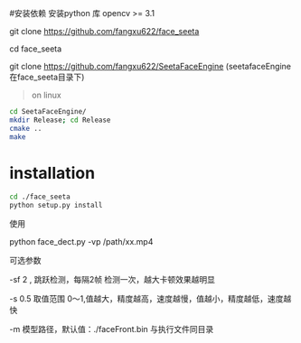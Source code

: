 #安装依赖
安装python 库 opencv >= 3.1

git clone https://github.com/fangxu622/face_seeta

cd face_seeta 

git clone https://github.com/fangxu622/SeetaFaceEngine (seetafaceEngine 在face_seeta目录下)

> on linux

```bash
cd SeetaFaceEngine/
mkdir Release; cd Release
cmake ..
make
```

# installation

```bash
cd ./face_seeta
python setup.py install
```

使用

python face_dect.py -vp /path/xx.mp4

可选参数

-sf 2 , 跳跃检测，每隔2帧 检测一次，越大卡顿效果越明显

-s 0.5 取值范围 0～1,值越大，精度越高，速度越慢，值越小，精度越低，速度越快

-m 模型路径，默认值：./faceFront.bin 与执行文件同目录
